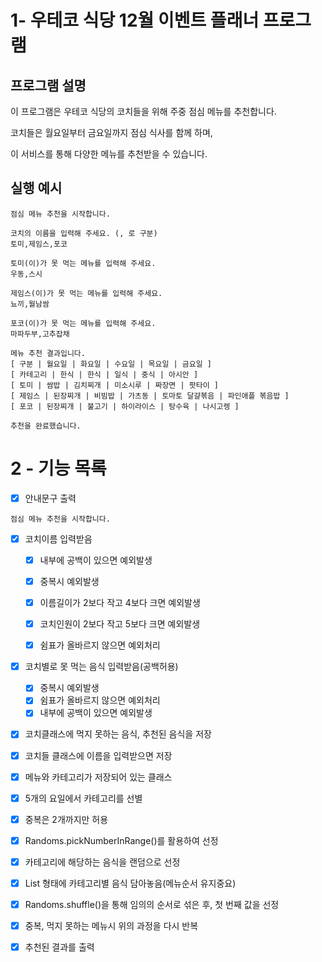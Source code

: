 # 1- 우테코 식당 12월 이벤트 플래너 프로그램

## 프로그램 설명
이 프로그램은 우테코 식당의 코치들을 위해 주중 점심 메뉴를 추천합니다. 

코치들은 월요일부터 금요일까지 점심 식사를 함께 하며, 

이 서비스를 통해 다양한 메뉴를 추천받을 수 있습니다.

## 실행 예시
~~~
점심 메뉴 추천을 시작합니다.

코치의 이름을 입력해 주세요. (, 로 구분)
토미,제임스,포코

토미(이)가 못 먹는 메뉴를 입력해 주세요.
우동,스시

제임스(이)가 못 먹는 메뉴를 입력해 주세요.
뇨끼,월남쌈

포코(이)가 못 먹는 메뉴를 입력해 주세요.
마파두부,고추잡채

메뉴 추천 결과입니다.
[ 구분 | 월요일 | 화요일 | 수요일 | 목요일 | 금요일 ]
[ 카테고리 | 한식 | 한식 | 일식 | 중식 | 아시안 ]
[ 토미 | 쌈밥 | 김치찌개 | 미소시루 | 짜장면 | 팟타이 ]
[ 제임스 | 된장찌개 | 비빔밥 | 가츠동 | 토마토 달걀볶음 | 파인애플 볶음밥 ]
[ 포코 | 된장찌개 | 불고기 | 하이라이스 | 탕수육 | 나시고렝 ]

추천을 완료했습니다.
~~~
# 2 - 기능 목록
- [x] 안내문구 출력
~~~
점심 메뉴 추천을 시작합니다.
~~~
- [x] 코치이름 입력받음
    - [x] 내부에 공백이 있으면 예외발생
    - [x] 중복시 예외발생
    - [x] 이름길이가 2보다 작고 4보다 크면 예외발생
    - [x] 코치인원이 2보다 작고 5보다 크면 예외발생
    - [x] 쉼표가 올바르지 않으면 예외처리


- [x] 코치별로 못 먹는 음식 입력받음(공백허용)
  - [x] 중복시 예외발생
  - [x] 쉼표가 올바르지 않으면 예외처리
  - [x] 내부에 공백이 있으면 예외발생

- [x] 코치클래스에 먹지 못하는 음식, 추천된 음식을 저장
- [x] 코치들 클래스에 이름을 입력받으면 저장
- [x] 메뉴와 카테고리가 저장되어 있는 클래스

- [x] 5개의 요일에서 카테고리를 선별
 - [x] 중복은 2개까지만 허용
 - [x] Randoms.pickNumberInRange()를 활용하여 선정


- [x] 카테고리에 해당하는 음식을 랜덤으로 선정
 - [x] List<String> 형태에 카테고리별 음식 담아놓음(메뉴순서 유지중요)
 - [x] Randoms.shuffle()을 통해 임의의 순서로 섞은 후, 첫 번째 값을 선정
 - [x] 중복, 먹지 못하는 메뉴시 위의 과정을 다시 반복


- [x] 추천된 결과를 출력





